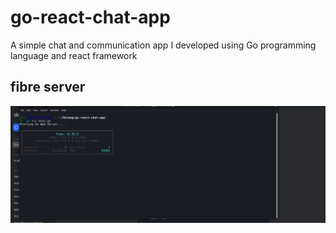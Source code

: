 # go-react-chat-app
A simple chat and communication app I developed using Go programming language and react framework

## fibre server

![Fibre Server run](/images/fibreserver.png)